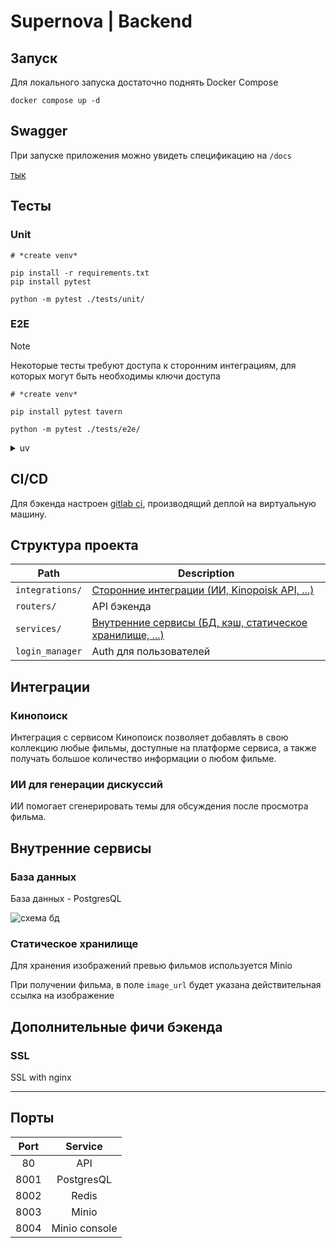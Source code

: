 # Supernova | Backend

## Запуск

Для локального запуска достаточно поднять Docker Compose

```shell
docker compose up -d
```

## Swagger

При запуске приложения можно увидеть спецификацию на `/docs`

[тык](https://prod-team-40-jpqgdebk.REDACTED/docs#/)

## Тесты

### Unit

```shell
# *create venv*

pip install -r requirements.txt
pip install pytest

python -m pytest ./tests/unit/
```

### E2E

> [!NOTE]
> Некоторые тесты требуют доступа к сторонним интеграциям, для которых могут быть необходимы ключи доступа

```shell
# *create venv*

pip install pytest tavern

python -m pytest ./tests/e2e/
```

<details>
<summary>uv</summary>

```shell
uvx --with tavern pytest ./tests/e2e/
```

</details>

## CI/CD

Для бэкенда настроен [gitlab ci](./.gitlab-ci.yml), производящий деплой на виртуальную машину.

## Структура проекта

| Path            | Description                                                                     |
| --------------- | ------------------------------------------------------------------------------- |
| `integrations/` | [Сторонние интеграции (ИИ, Kinopoisk API, ...)](#интеграции)                    |
| `routers/`      | API бэкенда                                                                     |
| `services/`     | [Внутренние сервисы (БД, кэш, статическое хранилище, ...)](#внутренние-сервисы) |
| `login_manager` | Auth для пользователей                                                          |

## Интеграции

### Кинопоиск

Интеграция с сервисом Кинопоиск позволяет добавлять в свою коллекцию любые фильмы, доступные на платформе сервиса,
а также получать большое количество информации о любом фильме.

### ИИ для генерации дискуссий

ИИ помогает сгенерировать темы для обсуждения после просмотра фильма.

## Внутренние сервисы

### База данных

База данных - PostgresQL

![схема бд](./assets/db_scheme.jpg)

### Статическое хранилище

Для хранения изображений превью фильмов используется Minio

При получении фильма, в поле `image_url` будет указана действительная ссылка на изображение

## Дополнительные фичи бэкенда

### SSL

SSL with nginx

---

## Порты

| Port  |    Service    |
| :---: | :-----------: |
|  80   |      API      |
| 8001  |  PostgresQL   |
| 8002  |     Redis     |
| 8003  |     Minio     |
| 8004  | Minio console |
